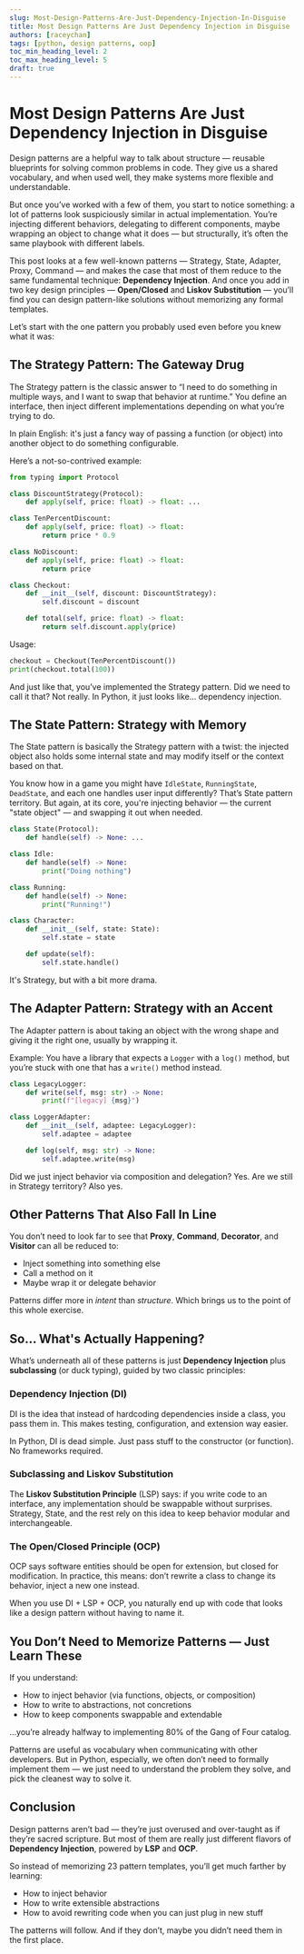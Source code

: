 ```yaml
---
slug: Most-Design-Patterns-Are-Just-Dependency-Injection-In-Disguise
title: Most Design Patterns Are Just Dependency Injection in Disguise
authors: [raceychan]
tags: [python, design patterns, oop]
toc_min_heading_level: 2
toc_max_heading_level: 5
draft: true
---
```


# Most Design Patterns Are Just Dependency Injection in Disguise  

Design patterns are a helpful way to talk about structure — reusable blueprints for solving common problems in code. They give us a shared vocabulary, and when used well, they make systems more flexible and understandable.

But once you’ve worked with a few of them, you start to notice something: a lot of patterns look suspiciously similar in actual implementation. You’re injecting different behaviors, delegating to different components, maybe wrapping an object to change what it does — but structurally, it’s often the same playbook with different labels.

This post looks at a few well-known patterns — Strategy, State, Adapter, Proxy, Command — and makes the case that most of them reduce to the same fundamental technique: **Dependency Injection**. And once you add in two key design principles — **Open/Closed** and **Liskov Substitution** — you’ll find you can design pattern-like solutions without memorizing any formal templates.

<!-- truncate -->

Let’s start with the one pattern you probably used even before you knew what it was:

## The Strategy Pattern: The Gateway Drug

The Strategy pattern is the classic answer to “I need to do something in multiple ways, and I want to swap that behavior at runtime.” You define an interface, then inject different implementations depending on what you’re trying to do.

In plain English: it's just a fancy way of passing a function (or object) into another object to do something configurable.

Here’s a not-so-contrived example:

```python
from typing import Protocol

class DiscountStrategy(Protocol):
    def apply(self, price: float) -> float: ...

class TenPercentDiscount:
    def apply(self, price: float) -> float:
        return price * 0.9

class NoDiscount:
    def apply(self, price: float) -> float:
        return price

class Checkout:
    def __init__(self, discount: DiscountStrategy):
        self.discount = discount

    def total(self, price: float) -> float:
        return self.discount.apply(price)
```

Usage:

```python
checkout = Checkout(TenPercentDiscount())
print(checkout.total(100))
```

And just like that, you’ve implemented the Strategy pattern. Did we need to call it that? Not really. In Python, it just looks like... dependency injection.

## The State Pattern: Strategy with Memory

The State pattern is basically the Strategy pattern with a twist: the injected object also holds some internal state and may modify itself or the context based on that.

You know how in a game you might have `IdleState`, `RunningState`, `DeadState`, and each one handles user input differently? That’s State pattern territory. But again, at its core, you're injecting behavior — the current "state object" — and swapping it out when needed.

```python
class State(Protocol):
    def handle(self) -> None: ...

class Idle:
    def handle(self) -> None:
        print("Doing nothing")

class Running:
    def handle(self) -> None:
        print("Running!")

class Character:
    def __init__(self, state: State):
        self.state = state

    def update(self):
        self.state.handle()
```

It's Strategy, but with a bit more drama.

## The Adapter Pattern: Strategy with an Accent

The Adapter pattern is about taking an object with the wrong shape and giving it the right one, usually by wrapping it.

Example: You have a library that expects a `Logger` with a `log()` method, but you’re stuck with one that has a `write()` method instead.

```python
class LegacyLogger:
    def write(self, msg: str) -> None:
        print(f"[legacy] {msg}")

class LoggerAdapter:
    def __init__(self, adaptee: LegacyLogger):
        self.adaptee = adaptee

    def log(self, msg: str) -> None:
        self.adaptee.write(msg)
```

Did we just inject behavior via composition and delegation? Yes. Are we still in Strategy territory? Also yes.

## Other Patterns That Also Fall In Line

You don’t need to look far to see that **Proxy**, **Command**, **Decorator**, and **Visitor** can all be reduced to:

- Inject something into something else
- Call a method on it
- Maybe wrap it or delegate behavior

Patterns differ more in *intent* than *structure*. Which brings us to the point of this whole exercise.

## So... What's Actually Happening?

What’s underneath all of these patterns is just **Dependency Injection** plus **subclassing** (or duck typing), guided by two classic principles:

### Dependency Injection (DI)

DI is the idea that instead of hardcoding dependencies inside a class, you pass them in. This makes testing, configuration, and extension way easier.

In Python, DI is dead simple. Just pass stuff to the constructor (or function). No frameworks required.

### Subclassing and Liskov Substitution

The **Liskov Substitution Principle** (LSP) says: if you write code to an interface, any implementation should be swappable without surprises. Strategy, State, and the rest rely on this idea to keep behavior modular and interchangeable.

### The Open/Closed Principle (OCP)

OCP says software entities should be open for extension, but closed for modification. In practice, this means: don’t rewrite a class to change its behavior, inject a new one instead.

When you use DI + LSP + OCP, you naturally end up with code that looks like a design pattern without having to name it.

## You Don’t Need to Memorize Patterns — Just Learn These

If you understand:

- How to inject behavior (via functions, objects, or composition)
- How to write to abstractions, not concretions
- How to keep components swappable and extendable

...you’re already halfway to implementing 80% of the Gang of Four catalog.

Patterns are useful as vocabulary when communicating with other developers. But in Python, especially, we often don’t need to formally implement them — we just need to understand the problem they solve, and pick the cleanest way to solve it.

## Conclusion

Design patterns aren’t bad — they’re just overused and over-taught as if they’re sacred scripture. But most of them are really just different flavors of **Dependency Injection**, powered by **LSP** and **OCP**.

So instead of memorizing 23 pattern templates, you’ll get much farther by learning:

- How to inject behavior
- How to write extensible abstractions
- How to avoid rewriting code when you can just plug in new stuff

The patterns will follow. And if they don’t, maybe you didn’t need them in the first place.

